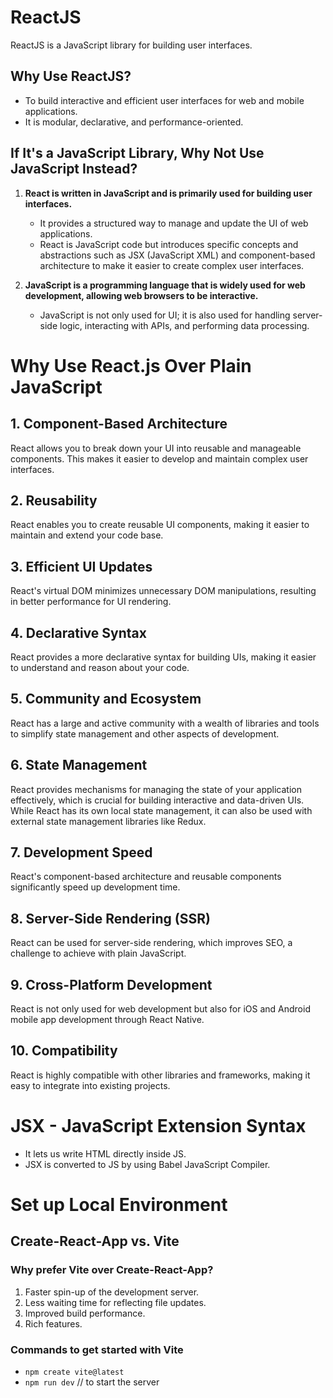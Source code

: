 # ReactJS

ReactJS is a JavaScript library for building user interfaces.

## Why Use ReactJS?

- To build interactive and efficient user interfaces for web and mobile applications.
- It is modular, declarative, and performance-oriented.

## If It's a JavaScript Library, Why Not Use JavaScript Instead?

1. **React is written in JavaScript and is primarily used for building user interfaces.**
   - It provides a structured way to manage and update the UI of web applications.
   - React is JavaScript code but introduces specific concepts and abstractions such as JSX (JavaScript XML) and component-based architecture to make it easier to create complex user interfaces.
   
2. **JavaScript is a programming language that is widely used for web development, allowing web browsers to be interactive.**
   - JavaScript is not only used for UI; it is also used for handling server-side logic, interacting with APIs, and performing data processing.

# Why Use React.js Over Plain JavaScript

## 1. Component-Based Architecture
React allows you to break down your UI into reusable and manageable components. This makes it easier to develop and maintain complex user interfaces.

## 2. Reusability
React enables you to create reusable UI components, making it easier to maintain and extend your code base.

## 3. Efficient UI Updates
React's virtual DOM minimizes unnecessary DOM manipulations, resulting in better performance for UI rendering.

## 4. Declarative Syntax
React provides a more declarative syntax for building UIs, making it easier to understand and reason about your code.

## 5. Community and Ecosystem
React has a large and active community with a wealth of libraries and tools to simplify state management and other aspects of development.

## 6. State Management
React provides mechanisms for managing the state of your application effectively, which is crucial for building interactive and data-driven UIs. While React has its own local state management, it can also be used with external state management libraries like Redux.

## 7. Development Speed
React's component-based architecture and reusable components significantly speed up development time.

## 8. Server-Side Rendering (SSR)
React can be used for server-side rendering, which improves SEO, a challenge to achieve with plain JavaScript.

## 9. Cross-Platform Development
React is not only used for web development but also for iOS and Android mobile app development through React Native.

## 10. Compatibility
React is highly compatible with other libraries and frameworks, making it easy to integrate into existing projects.


# JSX - JavaScript Extension Syntax

- It lets us write HTML directly inside JS.
- JSX is converted to JS by using Babel JavaScript Compiler.

# Set up Local Environment

## Create-React-App vs. Vite

### Why prefer Vite over Create-React-App?
1. Faster spin-up of the development server.
2. Less waiting time for reflecting file updates.
3. Improved build performance.
4. Rich features.

### Commands to get started with Vite
- `npm create vite@latest`
- `npm run dev` // to start the server
